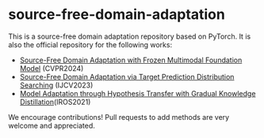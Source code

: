 # source-free-domain-adaptation
This is a source-free domain adaptation repository based on PyTorch. It is also the official repository for the following works:
- [Source-Free Domain Adaptation with Frozen Multimodal Foundation Model](https://arxiv.org/pdf/2311.16510.pdf) (CVPR2024)
- [Source-Free Domain Adaptation via Target Prediction Distribution Searching](https://link.springer.com/article/10.1007/s11263-023-01892-w) (IJCV2023)
- [Model Adaptation through Hypothesis Transfer with Gradual Knowledge Distillation](https://ieeexplore.ieee.org/abstract/document/9636206)(IROS2021)

</details>

We encourage contributions! Pull requests to add methods are very welcome and appreciated.
